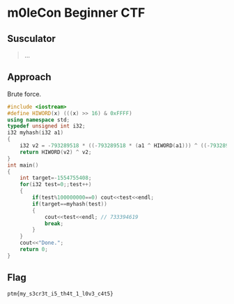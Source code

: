 # m0leCon Beginner CTF

## Susculator

> ...

## Approach

Brute force.

```cpp
#include <iostream>
#define HIWORD(x) (((x) >> 16) & 0xFFFF)
using namespace std;
typedef unsigned int i32;
i32 myhash(i32 a1)
{
	i32 v2 = -793289518 * ((-793289518 * (a1 ^ HIWORD(a1))) ^ ((-793289518 * (a1 ^ HIWORD(a1))) >> 16));
	return HIWORD(v2) ^ v2;
}
int main()
{
	int target=-1554755408;
	for(i32 test=0;;test++)
	{
		if(test%100000000==0) cout<<test<<endl;
		if(target==myhash(test))
		{
			cout<<test<<endl; // 733394619
			break;
		}
	}
	cout<<"Done.";
	return 0;
}
```

## Flag

```
ptm{my_s3cr3t_i5_th4t_1_l0v3_c4t5}
```
